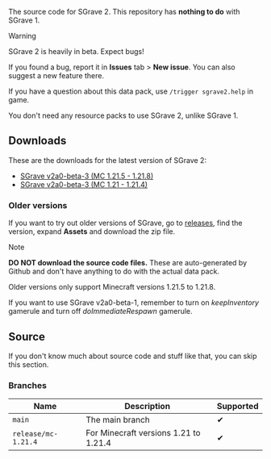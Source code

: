 The source code for SGrave 2. This repository has **nothing to do** with SGrave 1.

> [!WARNING]
> SGrave 2 is heavily in beta. Expect bugs!

If you found a bug, report it in **Issues** tab > **New issue**. You can also suggest a new feature there.

If you have a question about this data pack, use `/trigger sgrave2.help` in game.

You don't need any resource packs to use SGrave 2, unlike SGrave 1.

## Downloads
These are the downloads for the latest version of SGrave 2:
- [SGrave v2a0-beta-3 (MC 1.21.5 - 1.21.8)](https://github.com/Sul4urx/SGrave/releases/download/release%2Fv2a0-beta-3%2Fmc-1.21.8/SGrave.v2a0-beta-3.mc-1.21.8.zip)
- [SGrave v2a0-beta-3 (MC 1.21 - 1.21.4)](https://github.com/Sul4urx/SGrave/releases/download/release%2Fv2a0-beta-3%2Fmc-1.21.4/SGrave.v2a0-beta-3.mc-1.21.4.zip)

### Older versions
If you want to try out older versions of SGrave, go to [releases](https://github.com/Sul4urx/SGrave/releases), find the version, expand **Assets** and download the zip file.

> [!NOTE]
> **DO NOT download the source code files.** These are auto-generated by Github and don't have anything to do with the actual data pack.
>
> Older versions only support Minecraft versions 1.21.5 to 1.21.8.
> 
> If you want to use SGrave v2a0-beta-1, remember to turn on _keepInventory_ gamerule and turn off _doImmediateRespawn_ gamerule.

## Source
If you don't know much about source code and stuff like that, you can skip this section.

### Branches
| Name                 | Description                           | Supported |
| -------------------- | ------------------------------------- | --------- |
| `main`               | The main branch                       | ✔         |
| `release/mc-1.21.4`  | For Minecraft versions 1.21 to 1.21.4 | ✔         |
